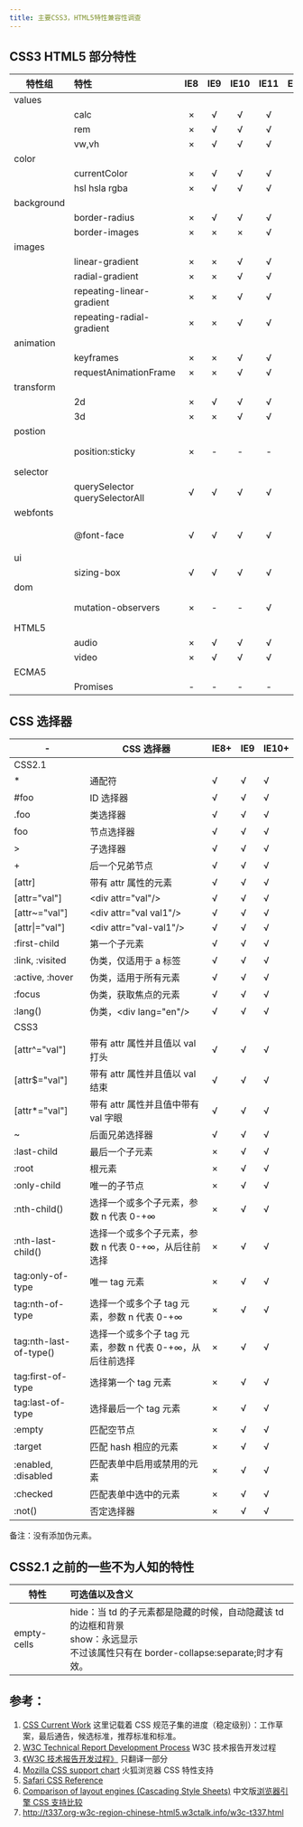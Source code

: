 ```yaml
---
title: 主要CSS3，HTML5特性兼容性调查
---
```


## CSS3 HTML5 部分特性

| 特性组     | 特性                           | IE8 | IE9 | IE10 | IE11 | Edge | CH  | FF  | SF  | 参考                                                                                                              |
| ---------- | :----------------------------- | :-: | :-: | :--: | :--: | :--: | :-: | :-- | --- | ----------------------------------------------------------------------------------------------------------------- |
| values     |
|            | calc                           |  ×  |  √  |  √   |  √   |  √   |  √  | √   | √   | [caniuse](http://caniuse.com/#search=calc)                                                                        |
|            | rem                            |  ×  |  √  |  √   |  √   |  √   |  √  | √   | √   | [caniuse](http://caniuse.com/#search=rem)                                                                         |
|            | vw,vh                          |  ×  |  √  |  √   |  √   |  √   |  √  | √   | √   | [caniuse](http://caniuse.com/#search=vw)                                                                          |
| color      |
|            | currentColor                   |  ×  |  √  |  √   |  √   |  √   |  √  | √   | √   |                                                                                                                   |
|            | hsl hsla rgba                  |  ×  |  √  |  √   |  √   |  √   |  √  | √   | √   |                                                                                                                   |
| background |
|            | border-radius                  |  ×  |  √  |  √   |  √   |  √   |  √  | √   | √   |                                                                                                                   |
|            | border-images                  |  ×  |  ×  |  ×   |  √   |  √   |  √  | √   | √   |                                                                                                                   |
| images     |
|            | linear-gradient                |  ×  |  ×  |  √   |  √   |  √   |  √  | √   | √   |                                                                                                                   |
|            | radial-gradient                |  ×  |  ×  |  √   |  √   |  √   |  √  | √   | √   |                                                                                                                   |
|            | repeating-linear-gradient      |  ×  |  ×  |  √   |  √   |  √   |  √  | √   | √   |                                                                                                                   |
|            | repeating-radial-gradient      |  ×  |  ×  |  √   |  √   |  √   |  √  | √   | √   |                                                                                                                   |
| animation  |
|            | keyframes                      |  ×  |  ×  |  √   |  √   |  √   |  √  | √   | √   |                                                                                                                   |
|            | requestAnimationFrame          |  ×  |  ×  |  √   |  √   |  √   |  √  | √   | √   |                                                                                                                   |
| transform  |
|            | 2d                             |  ×  |  √  |  √   |  √   |  √   |  √  | √   | √   |                                                                                                                   |
|            | 3d                             |  ×  |  ×  |  √   |  √   |  √   |  √  | √   | √   |                                                                                                                   |
| postion    |
|            | position:sticky                |  ×  |  -  |  -   |  -   |  -   |  -  | √   | √   | [caniuse](http://caniuse.com/#search=sticky), [polyfill](https://github.com/wilddeer/stickyfill)                  |
| selector   |
|            | querySelector querySelectorAll |  √  |  √  |  √   |  √   |  √   |  √  | √   | √   |                                                                                                                   |
| webfonts   |
|            | @font-face                     |  √  |  √  |  √   |  √   |  √   |  √  | √   | √   | [小米案例](http://www.mi.com/mi4/)                                                                                |
| ui         |
|            | sizing-box                     |  √  |  √  |  √   |  √   |  √   |  √  | √   | √   |                                                                                                                   |
| dom        |
|            | mutation-observers             |  ×  |  -  |  -   |  √   |  √   |  √  | √   | √   | [caniuse](http://caniuse.com/#search=MutationEvents), [polyfill](https://github.com/webmodules/mutation-observer) |
| HTML5      |
|            | audio                          |  ×  |  √  |  √   |  √   |  √   |  √  | √   | √   |                                                                                                                   |
|            | video                          |  ×  |  √  |  √   |  √   |  √   |  √  | √   | √   |                                                                                                                   |
| ECMA5      |
|            | Promises                       |  -  |  -  |  -   |  -   |  √   |  √  | √   | √   |                                                                                                                   |

## CSS 选择器

| -                      | CSS 选择器                                                | IE8+ | IE9 | IE10+ |
| ---------------------- | --------------------------------------------------------- | ---- | --- | ----- |
| CSS2.1                 |
| \*                     | 通配符                                                    | √    | √   | √     |
| #foo                   | ID 选择器                                                 | √    | √   | √     |
| .foo                   | 类选择器                                                  | √    | √   | √     |
| foo                    | 节点选择器                                                | √    | √   | √     |
| \>                     | 子选择器                                                  | √    | √   | √     |
| +                      | 后一个兄弟节点                                            | √    | √   | √     |
| [attr]                 | 带有 attr 属性的元素                                      | √    | √   | √     |
| [attr="val"]           | &lt;div attr="val"/&gt;                                   | √    | √   | √     |
| [attr~="val"]          | &lt;div attr="val val1"/&gt;                              | √    | √   | √     |
| [attr&#124;="val"]     | &lt;div attr="val-val1"/&gt;                              | √    | √   | √     |
| :first-child           | 第一个子元素                                              | √    | √   | √     |
| :link, :visited        | 伪类，仅适用于 a 标签                                     | √    | √   | √     |
| :active, :hover        | 伪类，适用于所有元素                                      | √    | √   | √     |
| :focus                 | 伪类，获取焦点的元素                                      | √    | √   | √     |
| :lang()                | 伪类，&lt;div lang="en"/&gt;                              | √    | √   | √     |
| CSS3                   |
| [attr^="val"]          | 带有 attr 属性并且值以 val 打头                           | √    | √   | √     |
| [attr$="val"]          | 带有 attr 属性并且值以 val 结束                           | √    | √   | √     |
| [attr*="val"]          | 带有 attr 属性并且值中带有 val 字眼                       | √    | √   | √     |
| ~                      | 后面兄弟选择器                                            | √    | √   | √     |
| :last-child            | 最后一个子元素                                            | ×    | √   | √     |
| :root                  | 根元素                                                    | ×    | √   | √     |
| :only-child            | 唯一的子节点                                              | ×    | √   | √     |
| :nth-child()           | 选择一个或多个子元素，参数 n 代表 0-+∞                    | ×    | √   | √     |
| :nth-last-child()      | 选择一个或多个子元素，参数 n 代表 0-+∞，从后往前选择      | ×    | √   | √     |
| tag:only-of-type       | 唯一 tag 元素                                             | ×    | √   | √     |
| tag:nth-of-type        | 选择一个或多个子 tag 元素，参数 n 代表 0-+∞               | ×    | √   | √     |
| tag:nth-last-of-type() | 选择一个或多个子 tag 元素，参数 n 代表 0-+∞，从后往前选择 | ×    | √   | √     |
| tag:first-of-type      | 选择第一个 tag 元素                                       | ×    | √   | √     |
| tag:last-of-type       | 选择最后一个 tag 元素                                     | ×    | √   | √     |
| :empty                 | 匹配空节点                                                | ×    | √   | √     |
| :target                | 匹配 hash 相应的元素                                      | ×    | √   | √     |
| :enabled, :disabled    | 匹配表单中启用或禁用的元素                                | ×    | √   | √     |
| :checked               | 匹配表单中选中的元素                                      | ×    | √   | √     |
| :not()                 | 否定选择器                                                | ×    | √   | √     |

备注：没有添加伪元素。

## CSS2.1 之前的一些不为人知的特性

| 特性        | 可选值以及含义                                                                                                                             |
| ----------- | :----------------------------------------------------------------------------------------------------------------------------------------- |
| empty-cells | hide：当 td 的子元素都是隐藏的时候，自动隐藏该 td 的边框和背景<br/>show：永远显示<br/>不过该属性只有在 border-collapse:separate;时才有效。 |

## 参考：

1. [CSS Current Work](http://www.w3.org/Style/CSS/current-work) 这里记载着 CSS 规范子集的进度（稳定级别）：工作草案，最后通告，候选标准，推荐标准和标准。
2. [W3C Technical Report Development Process](http://www.w3.org/2005/10/Process-20051014/tr.html) W3C 技术报告开发过程
3. [《W3C 技术报告开发过程》](http://www.w3ctech.com/topic/746) 只翻译一部分
4. [Mozilla CSS support chart](https://developer.mozilla.org/en-US/docs/Web/CSS/Mozilla_support_chart) 火狐浏览器 CSS 特性支持
5. [Safari CSS Reference](https://developer.apple.com/library/safari/documentation/AppleApplications/Reference/SafariCSSRef/Introduction.html)
6. [Comparison of layout engines (Cascading Style Sheets)](<https://en.wikipedia.org/wiki/Comparison_of_layout_engines_(Cascading_Style_Sheets)>) 中文版[浏览器引擎 CSS 支持比较](https://zh.wikipedia.org/zh-cn/%E7%80%8F%E8%A6%BD%E5%99%A8%E5%BC%95%E6%93%8ECSS%E6%94%AF%E6%8F%B4%E6%AF%94%E8%BC%83)
7. http://t337.org-w3c-region-chinese-html5.w3ctalk.info/w3c-t337.html
